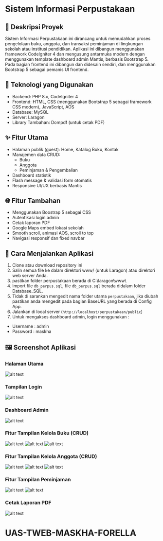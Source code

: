 # Sistem Informasi Perpustakaan

## 📝 Deskripsi Proyek

Sistem Informasi Perpustakaan ini dirancang untuk memudahkan proses pengelolaan buku, anggota, dan transaksi peminjaman di lingkungan sekolah atau institusi pendidikan. Aplikasi ini dibangun menggunakan framework CodeIgniter 4 dan mengusung antarmuka modern dengan menggunakan template dashboard admin Mantis, berbasis Bootstrap 5. Pada bagian frontend ini dibangun dan didesain sendiri, dan menggunakan Bootstrap 5 sebagai pemanis UI frontend.

## 🧰 Teknologi yang Digunakan

- Backend: PHP 8.x, CodeIgniter 4
- Frontend: HTML, CSS (menggunakan Bootstrap 5 sebagai framework CSS modern), JavaScript, AOS
- Database: MySQL
- Server: Laragon
- Library Tambahan: Dompdf (untuk cetak PDF)

## ✨ Fitur Utama

- Halaman publik (guest): Home, Katalog Buku, Kontak
- Manajemen data CRUD:
  - Buku
  - Anggota
  - Peminjaman & Pengembalian
- Dashboard statistik
- Flash message & validasi form otomatis
- Responsive UI/UX berbasis Mantis

## 🌐 Fitur Tambahan

- Menggunakan Boostrap 5 sebagai CSS
- Autentikasi login admin
- Cetak laporan PDF
- Google Maps embed lokasi sekolah
- Smooth scroll, animasi AOS, scroll to top
- Navigasi responsif dan fixed navbar

## 🚀 Cara Menjalankan Aplikasi

1. Clone atau download repository ini
2. Salin semua file ke dalam direktori www/ (untuk Laragon) atau direktori web server Anda.
3. pastikan folder perpustakaan berada di C:\laragon\www\
4. Import file `db_perpus.sql`, file `db_perpus.sql` berada didalam folder Database_SQL.
5. Tidak di sarankan mengedit nama folder utama `perpustakaan`, jika diubah pastikan anda mengedit pada bagian BaseURL yang berada di Config App.
6. Jalankan di local server (`http://localhost/perpustakaan/public`)
7. Untuk mengakses dashboard admin, login menggunakan :

- Username : admin
- Password : maskha

## 🖼️ Screenshot Aplikasi

### Halaman Utama

![alt text](screenshots/image.png)

### Tampilan Login

![alt text](screenshots/image-1.png)

### Dashboard Admin

![alt text](screenshots/image-2.png)

### Fitur Tampilan Kelola Buku (CRUD)

![alt text](screenshots/image-3.png)
![alt text](screenshots/image-4.png)
![alt text](screenshots/image-5.png)

### Fitur Tampilan Kelola Anggota (CRUD)

![alt text](screenshots/image-6.png)
![alt text](screenshots/image-7.png)
![alt text](screenshots/image-8.png)

### Fitur Tampilan Peminjaman

![alt text](screenshots/image-9.png)
![alt text](screenshots/image-10.png)

### Cetak Laporan PDF

![alt text](screenshots/image-11.png)
# UAS-TWEB-MASKHA-FORELLA

